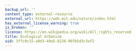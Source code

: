 ```yaml
---
backup_url: ''
content_type: external-resource
external_url: https://web.mit.edu/nature/index.html
has_external_license_warning: true
is_broken: ''
license: https://en.wikipedia.org/wiki/All_rights_reserved
title: Ecological Urbanism
uid: 3ffc0c15-a8d3-49a5-8226-997b5d3c3af2
---
```

